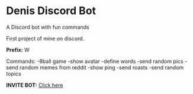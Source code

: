 # Denis Discord Bot
A Discord bot with fun commands

First project of mine on discord.

**Prefix:** W

Commands:
-8ball game
-show avatar
-define words
-send random pics
-send random memes from reddit
-show ping
-send roasts
-send random topics


**INVITE BOT:** 
[Click here](https://discord.com/api/oauth2/authorize?client_id=746827569311121479&permissions=0&scope=bot)


